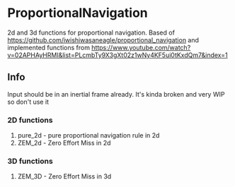 # ProportionalNavigation
2d and 3d functions for proportional navigation. Based of https://github.com/iwishiwasaneagle/proportional_navigation and implemented functions from https://www.youtube.com/watch?v=02APHAyHRMI&list=PLcmbTy9X3gXt02z1wNy4KF5ui0tKxdQm7&index=1
## Info
Input should be in an inertial frame already.
It's kinda broken and very WIP so don't use it


### 2D functions
1) pure_2d - pure proportional navigation rule in 2d
2) ZEM_2d - Zero Effort Miss in 2d
### 3D functions
1) ZEM_3D - Zero Effort Miss in 3d
